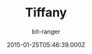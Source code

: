 ---
title: Tiffany
github: 'https://github.com/bit-ranger/blog'
demo: 'https://bit-ranger.github.io/blog/'
author: bit-ranger
ssg:
  - Jekyll
cms:
  - No Cms
date: 2015-01-25T05:46:39.000Z
github_branch: gh-pages
description: 博客
stale: true
---